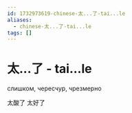 ```yaml
---
id: 1732973619-chinese-太...了-tai...le
aliases:
  - chinese-太...了-tai...le
tags: []
---
```


# 太...了 - tai...le
слишком, чересчур, чрезмерно

太酸了
太好了

